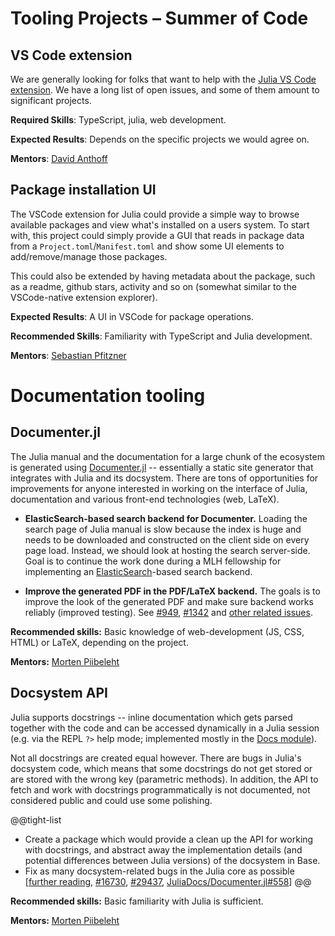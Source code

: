 

# Tooling Projects – Summer of Code

## VS Code extension

We are generally looking for folks that want to help with the [Julia VS Code extension](https://www.julia-vscode.org/).
We have a long list of open issues, and some of them amount to significant projects.

**Required Skills**: TypeScript, julia, web development.

**Expected Results**: Depends on the specific projects we would agree on.

**Mentors**: [David Anthoff](https://github.com/davidanthoff)

## Package installation UI

The VSCode extension for Julia could provide a simple way to browse available packages and view what's installed on a users system. To start with, this project could simply provide a GUI that reads in package data from a `Project.toml`/`Manifest.toml` and show some UI elements to add/remove/manage those packages.

This could also be extended by having metadata about the package, such as a readme, github stars, activity and so on (somewhat similar to the VSCode-native extension explorer).

**Expected Results**: A UI in VSCode for package operations.

**Recommended Skills**: Familiarity with TypeScript and Julia development.

**Mentors**: [Sebastian Pfitzner](https://github.com/pfitzseb)

# Documentation tooling

## Documenter.jl

The Julia manual and the documentation for a large chunk of the ecosystem is generated using [Documenter.jl](https://github.com/JuliaDocs/Documenter.jl) -- essentially a static site generator that integrates with Julia and its docsystem. There are tons of opportunities for improvements for anyone interested in working on the interface of Julia, documentation and various front-end technologies (web, LaTeX).

* **ElasticSearch-based search backend for Documenter.** Loading the search page of Julia manual is slow because the index is huge and needs to be downloaded and constructed on the client side on every page load. Instead, we should look at hosting the search server-side. Goal is to continue the work done during a MLH fellowship for implementing an [ElasticSearch](https://www.elastic.co/)-based search backend.

* **Improve the generated PDF in the PDF/LaTeX backend.** The goals is to improve the look of the generated PDF and make sure backend works reliably (improved testing). See [#949](https://github.com/JuliaDocs/Documenter.jl/issues/949), [#1342](https://github.com/JuliaDocs/Documenter.jl/issues/1342) and [other related issues](https://github.com/JuliaDocs/Documenter.jl/labels/Format%3A%20LaTeX).

**Recommended skills:** Basic knowledge of web-development (JS, CSS, HTML) or LaTeX, depending on the project.

**Mentors:** [Morten Piibeleht](https://github.com/mortenpi)

## Docsystem API

Julia supports docstrings -- inline documentation which gets parsed together with the code and can be accessed dynamically in a Julia session (e.g. via the REPL `?>` help mode; implemented mostly in the [Docs module](https://github.com/JuliaLang/julia/tree/master/base/docs)).

Not all docstrings are created equal however. There are bugs in Julia's docsystem code, which means that some docstrings do not get stored or are stored with the wrong key (parametric methods). In addition, the API to fetch and work with docstrings programmatically is not documented, not considered public and could use some polishing.

@@tight-list
* Create a package which would provide a clean up the API for working with docstrings, and abstract away the implementation details (and potential differences between Julia versions) of the docsystem in Base.
* Fix as many docsystem-related bugs in the Julia core as possible [[further reading](http://mortenpi.eu/gsoc2019/latest/notes/docsystem-internals/#Docsystem-bugs-1), [#16730](https://github.com/JuliaLang/julia/issues/16730), [#29437](https://github.com/JuliaLang/julia/issues/29437), [JuliaDocs/Documenter.jl#558](https://github.com/JuliaDocs/Documenter.jl/issues/558)]
@@

**Recommended skills:** Basic familiarity with Julia is sufficient.

**Mentors:** [Morten Piibeleht](https://github.com/mortenpi)


<!--- Commented out for Summer 2021 since they weren't updated.
# Graphical user interfaces

## Interactive UI libraries and tooling

[WebIO.jl](https://github.com/JuliaGizmos/WebIO.jl) is an exciting new library that enables two-way interaction between julia and web technologies (html/css/js). We are looking for project proposals in, possibly a combination of the following areas:

@@tight-list
- Tools for building dashboards, and easily deploying them to the web, ala R's Shiny, and Plotly's dash
- Wrapping js libraries such as D3, interact.js, Plotly's dash?
- Reliability/Testing - (tools to) enable browser based automated tests for WebIO, InteractNext, and other projects built on WebIO
@@

We're open to your project ideas. Join us on the [#gizmos slack channel](https://julialang.slack.com/messages/gizmos/) to discuss or ping `@shashi` or `@JobJob` in a [discourse post](https://discourse.julialang.org/).

**Required Skills**: Experience with JavaScript front-end development, some familiarity with Julia

**Mentors**: [Shashi Gowda](https://github.com/shashi), [Joel Mason](https://github.com/JobJob)

## GUI library integration

[QML.jl](https://github.com/barche/QML.jl) provides an interface to connect a [QML](https://doc.qt.io/qt-5.10/qmlapplications.html) GUI to a Julia backend. Some ideas for improvement here are:

@@tight-list
* Use [Observables.jl](https://github.com/JuliaGizmos/Observables.jl) to provide a more "Julian" way to pass data between the GUI and Julia. Work on this has already started on the [observables branch](https://github.com/barche/QML.jl/tree/observables) in QML.jl. Discussion: https://github.com/barche/QML.jl/issues/43
* Support [DataFrames.jl](https://github.com/JuliaData/DataFrames.jl) directly for creating an editable TableView. Inspiration: https://discourse.julialang.org/t/visual-workflow-tool-for-julia-lets-build-one/9384/4
* Make one [Plots.jl](https://github.com/JuliaPlots/Plots.jl) GUI to rule them all. Inspiration: https://discourse.julialang.org/t/best-plot-package/7458 and https://discourse.julialang.org/t/where-is-actual-development-in-plotting/6224
* Build QmlReactive (but using Observables maybe). Inspiration: https://github.com/JuliaGizmos/GtkReactive.jl
@@

**Required Skills**: Some familiarity with Julia, prior QML experience would also help.

**Mentors**: [Bart Janssens](https://github.com/barche), [Shashi Gowda](https://github.com/shashi) for the Observables part
-->
